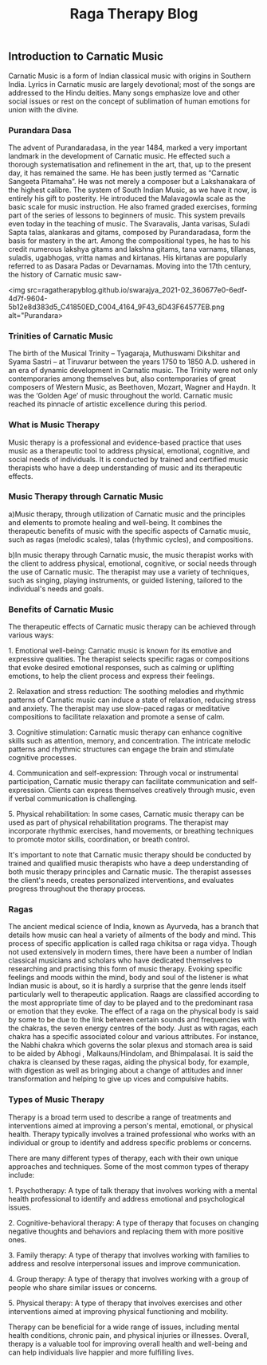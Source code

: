 
<html>
<head>
  <title>Raga Therapy Blog</title>
  
</head>
<body>
  
  <header>
    <h1>Raga Therapy Blog</h1>
  </header>


  <main>
    <article>
      <h2>Introduction to Carnatic Music</h2>
      <p>Carnatic Music is a form of Indian classical music with origins in Southern India. Lyrics in Carnatic music are largely devotional; most of the songs are addressed to the Hindu deities. Many songs emphasize love and other social issues or rest on the concept of sublimation of human emotions for union with the divine.</p>
    </article>
  </main>
  <h3> Purandara Dasa </h3>
  <p> The advent of Purandaradasa, in the year 1484, marked a very important landmark in the development of Carnatic music. He effected such a thorough systematisation and refinement in the art, that, up to the present day, it has remained the same. He has been justly termed as “Carnatic Sangeeta Pitamaha”. He was not merely a composer but a Lakshanakara of the highest calibre. The system of South Indian Music, as we have it now, is entirely his gift to posterity. He introduced the Malavagowla scale as the basic scale for music instruction. He also framed graded exercises, forming part of the series of lessons to beginners of music. This system prevails even today in the teaching of music. The Svaravalis, Janta varisas, Suladi Sapta talas, alankaras and gitams, composed by Purandaradasa, form the basis for mastery in the art. Among the compositional types, he has to his credit numerous lakshya gitams and lakshna gitams, tana varnams, tillanas, suladis, ugabhogas, vritta namas and kirtanas. His kirtanas are popularly referred to as Dasara Padas or Devarnamas.
Moving into the 17th century, the history of Carnatic music saw-
</p>

<img src=ragatherapyblog.github.io/swarajya_2021-02_360677e0-6edf-4d7f-9604-5b12e8d383d5_C41850ED_C004_4164_9F43_6D43F64577EB.png alt="Purandara>

<h3>Trinities of Carnatic Music</h3>
<p>The birth of the Musical Trinity – Tyagaraja, Muthuswami Dikshitar and Syama Sastri – at Tiruvarur between the years 1750 to 1850 A.D. ushered in an era of dynamic development in Carnatic music. The Trinity were not only contemporaries among themselves but, also contemporaries of great composers of Western Music, as Beethoven, Mozart, Wagner and Haydn. It was the ‘Golden Age’ of music throughout the world. Carnatic music reached its pinnacle of artistic excellence during this period.
</p>
<h3>What is Music Therapy</h3>
<p>Music therapy is a professional and evidence-based practice that uses music as a therapeutic tool to address physical, emotional, cognitive, and social needs of individuals. It is conducted by trained and certified music therapists who have a deep understanding of music and its therapeutic effects.</p>
<h3>Music Therapy through Carnatic Music</h3>
<p>
  a)Music therapy, through utilization of Carnatic music and the principles and elements to promote healing and well-being. It combines the therapeutic benefits of music with the specific aspects of Carnatic music, such as ragas (melodic scales), talas (rhythmic cycles), and compositions.</p>
  
  <p>b)In music therapy through Carnatic music, the music therapist works with the client to address physical, emotional, cognitive, or social needs through the use of Carnatic music. The therapist may use a variety of techniques, such as singing, playing instruments, or guided listening, tailored to the individual's needs and goals.</p>

<h3>Benefits of Carnatic Music</h3>
  <p>The therapeutic effects of Carnatic music therapy can be achieved through various ways:</p>
  <p>1. Emotional well-being: Carnatic music is known for its emotive and expressive qualities. The therapist selects specific ragas or compositions that evoke desired emotional responses, such as calming or uplifting emotions, to help the client process and express their feelings.</p>
  <p>2. Relaxation and stress reduction: The soothing melodies and rhythmic patterns of Carnatic music can induce a state of relaxation, reducing stress and anxiety. The therapist may use slow-paced ragas or meditative compositions to facilitate relaxation and promote a sense of calm.</p>
  <p>3. Cognitive stimulation: Carnatic music therapy can enhance cognitive skills such as attention, memory, and concentration. The intricate melodic patterns and rhythmic structures can engage the brain and stimulate cognitive processes.</p>
  <p>4. Communication and self-expression: Through vocal or instrumental participation, Carnatic music therapy can facilitate communication and self-expression. Clients can express themselves creatively through music, even if verbal communication is challenging.</p>
  <p>5. Physical rehabilitation: In some cases, Carnatic music therapy can be used as part of physical rehabilitation programs. The therapist may incorporate rhythmic exercises, hand movements, or breathing techniques to promote motor skills, coordination, or breath control.</p>
  <p>It's important to note that Carnatic music therapy should be conducted by trained and qualified music therapists who have a deep understanding of both music therapy principles and Carnatic music. The therapist assesses the client's needs, creates personalized interventions, and evaluates progress throughout the therapy process.</p>
  <h3>Ragas</h3>
  <p1>The ancient medical science of India, known as Ayurveda, has a branch that details how music can heal a variety of ailments of the body and mind. This process of specific application is called raga chikitsa or raga vidya. Though not used extensively in modern times, there have been a number of Indian classical musicians and scholars who have dedicated themselves to researching and practising this form of music therapy.
</p1>
<p1>Evoking specific feelings and moods within the mind, body and soul of the listener is what Indian music is about, so it is hardly a surprise that the genre lends itself particularly well to therapeutic application. Raags are classified according to the most appropriate time of day to be played and to the predominant rasa or emotion that they evoke.</p1>
<p1>The effect of a raga on the physical body is said by some to be due to the link between certain sounds and frequencies with the chakras, the seven energy centres of the body. Just as with ragas, each chakra has a specific associated colour and various attributes. For instance, the Nabhi chakra which governs the solar plexus and stomach area is said to be aided by Abhogi , Malkauns/Hindolam, and Bhimpalasai. It is said the chakra is cleansed by these ragas, aiding the physical body, for example, with digestion as well as bringing about a change of attitudes and inner transformation and helping to give up vices and compulsive habits.</p1>
<h3>Types of Music Therapy</h3>
<p>Therapy is a broad term used to describe a range of treatments and interventions aimed at improving a person's mental, emotional, or physical health. Therapy typically involves a trained professional who works with an individual or group to identify and address specific problems or concerns.</p>
<p>There are many different types of therapy, each with their own unique approaches and techniques. Some of the most common types of therapy include:
</p>
<p>1. Psychotherapy: A type of talk therapy that involves working with a mental health professional to identify and address emotional and psychological issues.
</p>
<p>2. Cognitive-behavioral therapy: A type of therapy that focuses on changing negative thoughts and behaviors and replacing them with more positive ones.
</p>
<p>3. Family therapy: A type of therapy that involves working with families to address and resolve interpersonal issues and improve communication.
</p>
<p>4. Group therapy: A type of therapy that involves working with a group of people who share similar issues or concerns.
</p>
<p>5. Physical therapy: A type of therapy that involves exercises and other interventions aimed at improving physical functioning and mobility.
</p>
<p>Therapy can be beneficial for a wide range of issues, including mental health conditions, chronic pain, and physical injuries or illnesses. Overall, therapy is a valuable tool for improving overall health and well-being and can help individuals live happier and more fulfilling lives.</p>

</body>
</html>



